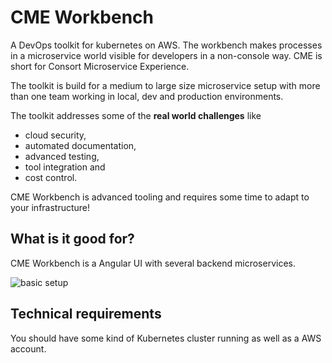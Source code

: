 # CME Workbench
A DevOps toolkit for kubernetes on AWS. The workbench makes processes in a microservice world visible for developers in a non-console way.
CME is short for Consort Microservice Experience.

The toolkit is build for a medium to large size microservice setup with more than one team working in local, dev and production environments.

The toolkit addresses some of the **real world challenges** like 
- cloud security, 
- automated documentation, 
- advanced testing, 
- tool integration and 
- cost control.

<aside class="notice">
CME Workbench is advanced tooling and requires some time to adapt to your infrastructure!
</aside>

## What is it good for?

CME Workbench is a Angular UI with several backend microservices. 

![basic setup](https://github.com/consort-it/cme-workbench/img/setup.PNG)

## Technical requirements

You should have some kind of Kubernetes cluster running as well as a AWS account.

